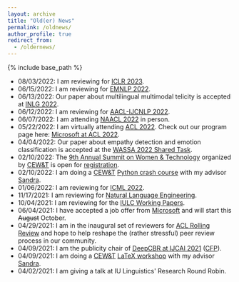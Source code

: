 ```yaml
---
layout: archive
title: "Old(er) News"
permalink: /oldnews/
author_profile: true
redirect_from:
  - /oldernews/
---
```


{% include base_path %}

- 08/03/2022: I am reviewing for [ICLR 2023](https://iclr.cc/).
- 06/15/2022: I am reviewing for [EMNLP 2022](https://2022.emnlp.org/).
- 06/13/2022: Our paper about multilingual multimodal telicity is accepted at [INLG 2022](https://inlgmeeting.github.io/).
- 06/12/2022: I am reviewing for [AACL-IJCNLP 2022](https://www.aacl2022.org/). 
- 06/07/2022: I am attending [NAACL 2022](https://2022.naacl.org/) in person.
- 05/22/2022: I am virtually attending [ACL 2022](https://www.2022.aclweb.org/). Check out our program page here: [Microsoft at ACL 2022](https://www.microsoft.com/en-us/research/event/acl-2022/).
- 04/04/2022: Our paper about empathy detection and emotion classification is accepted at the [WASSA 2022 Shared Task](https://wassa-workshop.github.io/2022/shared_task/).
- 02/10/2022: The [9th Annual Summit on Women & Technology](https://womenandtech.indiana.edu/summit/index.html) organized by [CEW&T](https://womenandtech.indiana.edu) is open for [registration](https://iu.co1.qualtrics.com/jfe/form/SV_6ofOBOc9gd17NeS).
- 02/10/2022: I am doing a [CEW&T](https://womenandtech.indiana.edu) [Python crash course](https://events.iu.edu/cewit/event/410250-python-crash-course-text-processing-part-1) with my advisor [Sandra](https://cl.indiana.edu/~skuebler/).
- 01/06/2022: I am reviewing for [ICML 2022](https://icml.cc/).
- 11/17/2021: I am reviewing for [Natural Language Engineering](https://www.cambridge.org/core/journals/natural-language-engineering).
- 10/04/2021: I am reviewing for the [IULC Working Papers](https://scholarworks.iu.edu/journals/index.php/iulcwp).
- 06/04/2021: I have accepted a job offer from [Microsoft](https://www.microsoft.com/) and will start this ~~August~~ October.
- 04/29/2021: I am in the inaugural set of reviewers for [ACL Rolling Review](https://aclrollingreview.org) and hope to help reshape the (rather stressful) peer review process in our community.
- 04/09/2021: I am the publicity chair of [DeepCBR at IJCAI 2021](http://vision.soic.indiana.edu/deepcbr-2021/) ([CFP](http://vision.soic.indiana.edu/deepcbr-2021/CFP%20DL-CBR-AML%20workshop%20IJCAI%2021%20210420.pdf)).
- 04/09/2021: I am doing a [CEW&T](https://womenandtech.indiana.edu) [LaTeX workshop](https://events.iu.edu/cewit/event/183424-faculty-coffee-conversation-with-sandra) with my advisor [Sandra](https://cl.indiana.edu/~skuebler/).
- 04/02/2021: I am giving a talk at IU Linguistics' Research Round Robin. 
